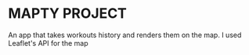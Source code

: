 # MAPTY PROJECT

An app that takes workouts history and renders them on the map.
I used Leaflet's API for the map
